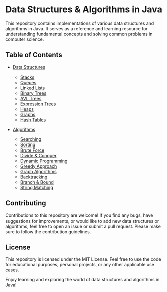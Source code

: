 # Data Structures & Algorithms in Java
This repository contains implementations of various data structures and algorithms in Java. It serves as a reference and learning resource for understanding fundamental concepts and solving common problems in computer science.

## Table of Contents

- [Data Structures](DataStructures/README.md)
  - [Stacks](DataStructures/Stacks)
  - [Queues](DataStructures/Queues)
  - [Linked Lists](DataStructures/LinkedList)
  - [Binary Trees](DataStructures/BinaryTree)
  - [AVL Trees](DataStructures/AVLTree)
  - [Expression Trees](DataStructures/ExpressionTree)
  - [Heaps](DataStructures/Heaps)
  - [Graphs](DataStructures/Graphs)
  - [Hash Tables](DataStructures/HashTables)

- [Algorithms](Algorithms/README.md)
    - [Searching](Algorithms/Searching)
    - [Sorting](Algorithms/Sorting)
    - [Brute Force](Algorithms/BruteForce)
    - [Divide & Conquer](Algorithms/DivideConquer)
    - [Dynamic Programming](Algorithms/DynamicProgramming)
    - [Greedy Approach](Algorithms/Greedy)
    - [Graph Algorithms](Algorithms/GraphAlgorithms)
    - [Backtracking](Algorithms/Backtracking)
    - [Branch & Bound](Algorithms/BranchBound)
    - [String Matching](Algorithms/StringMatching)

## Contributing
Contributions to this repository are welcome! If you find any bugs, have suggestions for improvements, or would like to add new data structures or algorithms, feel free to open an issue or submit a pull request. Please make sure to follow the contribution guidelines.

## License
This repository is licensed under the MIT License. Feel free to use the code for educational purposes, personal projects, or any other applicable use cases.

Enjoy learning and exploring the world of data structures and algorithms in Java!